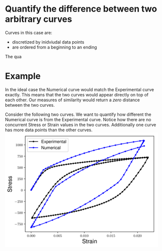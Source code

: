 # Quantify the difference between two arbitrary curves

Curves in this case are:
- discretized by inidviudal data points
- are ordered from a beginning to an ending

The qua

# Example
In the ideal case the Numerical curve would match the Experimental curve exactly. This means that the two curves would appear directly on top of each other. Our measures of similarity would return a *zero* distance between the two curves.

Consider the following two curves. We want to quantify how different the Numerical curve is from the Experimental curve. Notice how there are no concurrent Stress or Strain values in the two curves. Additionally one curve has more data points than the other curves. 
![Image of two different curves](images/TwoCurves.png)
